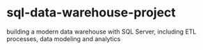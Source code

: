 # sql-data-warehouse-project
building a modern data warehouse with SQL Server, including ETL processes, data modeling and analytics

